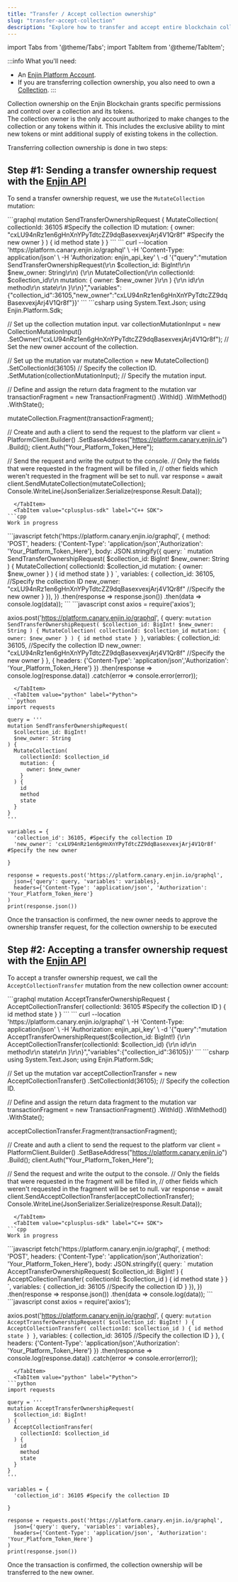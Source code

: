 ```yaml
---
title: "Transfer / Accept collection ownership"
slug: "transfer-accept-collection"
description: "Explore how to transfer and accept entire blockchain collections, allowing for seamless movement of grouped assets within the Enjin ecosystem."
---
```


import Tabs from '@theme/Tabs';
import TabItem from '@theme/TabItem';

:::info What you'll need:
- An [Enjin Platform Account](/01-getting-started/04-using-the-enjin-platform.md).
- If you are transferring collection ownership, you also need to own a [Collection](/02-guides/01-platform/01-managing-tokens/01-creating-collections.md).
:::

Collection ownership on the Enjin Blockchain grants specific permissions and control over a collection and its tokens.  
The collection owner is the only account authorized to make changes to the collection or any tokens within it. This includes the exclusive ability to mint new tokens or mint additional supply of existing tokens in the collection.

Transferring collection ownership is done in two steps:

## Step #1: Sending a transfer ownership request with the [Enjin API](/01-getting-started/05-using-enjin-api/05-using-enjin-api.md)

To send a transfer ownership request, we use the `MutateCollection` mutation:

<Tabs>
  <TabItem value="graphql" label="GraphQL">
```graphql
mutation SendTransferOwnershipRequest {
  MutateCollection(
    collectionId: 36105 #Specify the collection ID
    mutation: {
      owner: "cxLU94nRz1en6gHnXnYPyTdtcZZ9dqBasexvexjArj4V1Qr8f" #Specify the new owner
    }
  ) {
    id
    method
    state
  }
}
```
  </TabItem>
  <TabItem value="curl" label="cURL">
```
curl --location 'https://platform.canary.enjin.io/graphql' \
-H 'Content-Type: application/json' \
-H 'Authorization: enjin_api_key' \
-d '{"query":"mutation SendTransferOwnershipRequest(\r\n  $collection_id: BigInt!\r\n  $new_owner: String\r\n) {\r\n  MutateCollection(\r\n    collectionId: $collection_id\r\n    mutation: { owner: $new_owner }\r\n  ) {\r\n    id\r\n    method\r\n    state\r\n  }\r\n}","variables":{"collection_id":36105,"new_owner":"cxLU94nRz1en6gHnXnYPyTdtcZZ9dqBasexvexjArj4V1Qr8f"}}'
```
  </TabItem>
  <TabItem value="csharp-sdk" label="c# SDK">
```csharp
using System.Text.Json;
using Enjin.Platform.Sdk;

// Set up the collection mutation input.
var collectionMutationInput = new CollectionMutationInput()
    .SetOwner("cxLU94nRz1en6gHnXnYPyTdtcZZ9dqBasexvexjArj4V1Qr8f"); // Set the new owner account of the collection.

// Set up the mutation
var mutateCollection = new MutateCollection()
    .SetCollectionId(36105) // Specify the collection ID.
    .SetMutation(collectionMutationInput); // Specify the mutation input.

// Define and assign the return data fragment to the mutation
var transactionFragment = new TransactionFragment()
    .WithId()
    .WithMethod()
    .WithState();

mutateCollection.Fragment(transactionFragment);

// Create and auth a client to send the request to the platform
var client = PlatformClient.Builder()
    .SetBaseAddress("https://platform.canary.enjin.io")
    .Build();
client.Auth("Your_Platform_Token_Here");

// Send the request and write the output to the console.
// Only the fields that were requested in the fragment will be filled in,
// other fields which weren't requested in the fragment will be set to null.
var response = await client.SendMutateCollection(mutateCollection);
Console.WriteLine(JsonSerializer.Serialize(response.Result.Data));
```
  </TabItem>
  <TabItem value="cplusplus-sdk" label="C++ SDK">
```cpp
Work in progress
```
  </TabItem>
  <TabItem value="js" label="Javascript">
```javascript
fetch('https://platform.canary.enjin.io/graphql', {
  method: 'POST',
  headers: {'Content-Type': 'application/json','Authorization': 'Your_Platform_Token_Here'},
  body: JSON.stringify({
    query: `
      mutation SendTransferOwnershipRequest(
        $collection_id: BigInt!
        $new_owner: String
      ) {
        MutateCollection(
          collectionId: $collection_id
          mutation: {
            owner: $new_owner
          }
        ) {
          id
          method
          state
        }
      }
    `,
    variables: {
      collection_id: 36105, //Specify the collection ID
      new_owner: "cxLU94nRz1en6gHnXnYPyTdtcZZ9dqBasexvexjArj4V1Qr8f" //Specify the new owner
    }
  }),
})
.then(response => response.json())
.then(data => console.log(data));
```
  </TabItem>
  <TabItem value="nodejs" label="Node.js">
```javascript
const axios = require('axios');

axios.post('https://platform.canary.enjin.io/graphql', {
  query: `
    mutation SendTransferOwnershipRequest(
      $collection_id: BigInt!
      $new_owner: String
    ) {
      MutateCollection(
        collectionId: $collection_id
        mutation: {
          owner: $new_owner
        }
      ) {
        id
        method
        state
      }
    }
  `,
  variables: {
    collection_id: 36105, //Specify the collection ID
    new_owner: "cxLU94nRz1en6gHnXnYPyTdtcZZ9dqBasexvexjArj4V1Qr8f" //Specify the new owner
  }
}, {
  headers: {'Content-Type': 'application/json','Authorization': 'Your_Platform_Token_Here'}
})
.then(response => console.log(response.data))
.catch(error => console.error(error));
```
  </TabItem>
  <TabItem value="python" label="Python">
```python
import requests

query = '''
mutation SendTransferOwnershipRequest(
  $collection_id: BigInt!
  $new_owner: String
) {
  MutateCollection(
    collectionId: $collection_id
    mutation: {
      owner: $new_owner
    }
  ) {
    id
    method
    state
  }
}
'''

variables = {
  'collection_id': 36105, #Specify the collection ID
  'new_owner': 'cxLU94nRz1en6gHnXnYPyTdtcZZ9dqBasexvexjArj4V1Qr8f' #Specify the new owner

}

response = requests.post('https://platform.canary.enjin.io/graphql',
  json={'query': query, 'variables': variables},
  headers={'Content-Type': 'application/json', 'Authorization': 'Your_Platform_Token_Here'}
)
print(response.json())
```
  </TabItem>
</Tabs>

Once the transaction is confirmed, the new owner needs to approve the ownership transfer request, for the collection ownership to be executed

## Step #2: Accepting a transfer ownership request with the [Enjin API](/01-getting-started/05-using-enjin-api/05-using-enjin-api.md)

To accept a transfer ownership request, we call the `AcceptCollectionTransfer` mutation from the new collection owner account:

<Tabs>
  <TabItem value="graphql" label="GraphQL">
```graphql
mutation AcceptTransferOwnershipRequest {
  AcceptCollectionTransfer(
    collectionId: 36105 #Specify the collection ID
  ) {
    id
    method
    state
  }
}
```
  </TabItem>
  <TabItem value="curl" label="cURL">
```
curl --location 'https://platform.canary.enjin.io/graphql' \
-H 'Content-Type: application/json' \
-H 'Authorization: enjin_api_key' \
-d '{"query":"mutation AcceptTransferOwnershipRequest($collection_id: BigInt!) {\r\n  AcceptCollectionTransfer(collectionId: $collection_id) {\r\n    id\r\n    method\r\n    state\r\n  }\r\n}","variables":{"collection_id":36105}}'
```
  </TabItem>
  <TabItem value="csharp-sdk" label="c# SDK">
```csharp
using System.Text.Json;
using Enjin.Platform.Sdk;

// Set up the mutation
var acceptCollectionTransfer = new AcceptCollectionTransfer()
    .SetCollectionId(36105); // Specify the collection ID.

// Define and assign the return data fragment to the mutation
var transactionFragment = new TransactionFragment()
    .WithId()
    .WithMethod()
    .WithState();

acceptCollectionTransfer.Fragment(transactionFragment);

// Create and auth a client to send the request to the platform
var client = PlatformClient.Builder()
    .SetBaseAddress("https://platform.canary.enjin.io")
    .Build();
client.Auth("Your_Platform_Token_Here");

// Send the request and write the output to the console.
// Only the fields that were requested in the fragment will be filled in,
// other fields which weren't requested in the fragment will be set to null.
var response = await client.SendAcceptCollectionTransfer(acceptCollectionTransfer);
Console.WriteLine(JsonSerializer.Serialize(response.Result.Data));
```
  </TabItem>
  <TabItem value="cplusplus-sdk" label="C++ SDK">
```cpp
Work in progress
```
  </TabItem>
  <TabItem value="js" label="Javascript">
```javascript
fetch('https://platform.canary.enjin.io/graphql', {
  method: 'POST',
  headers: {'Content-Type': 'application/json','Authorization': 'Your_Platform_Token_Here'},
  body: JSON.stringify({
    query: `
      mutation AcceptTransferOwnershipRequest(
        $collection_id: BigInt!
      ) {
        AcceptCollectionTransfer(
          collectionId: $collection_id
        ) {
          id
          method
          state
        }
      }
    `,
    variables: {
      collection_id: 36105 //Specify the collection ID
    }
  }),
})
.then(response => response.json())
.then(data => console.log(data));
```
  </TabItem>
  <TabItem value="nodejs" label="Node.js">
```javascript
const axios = require('axios');

axios.post('https://platform.canary.enjin.io/graphql', {
  query: `
    mutation AcceptTransferOwnershipRequest(
      $collection_id: BigInt!
    ) {
      AcceptCollectionTransfer(
        collectionId: $collection_id
      ) {
        id
        method
        state
      }
    }
  `,
  variables: {
    collection_id: 36105 //Specify the collection ID
  }
}, {
  headers: {'Content-Type': 'application/json','Authorization': 'Your_Platform_Token_Here'}
})
.then(response => console.log(response.data))
.catch(error => console.error(error));
```
  </TabItem>
  <TabItem value="python" label="Python">
```python
import requests

query = '''
mutation AcceptTransferOwnershipRequest(
  $collection_id: BigInt!
) {
  AcceptCollectionTransfer(
    collectionId: $collection_id
  ) {
    id
    method
    state
  }
}
'''

variables = {
  'collection_id': 36105 #Specify the collection ID

}

response = requests.post('https://platform.canary.enjin.io/graphql',
  json={'query': query, 'variables': variables},
  headers={'Content-Type': 'application/json', 'Authorization': 'Your_Platform_Token_Here'}
)
print(response.json())
```
  </TabItem>
</Tabs>

Once the transaction is confirmed, the collection ownership will be transferred to the new owner.
